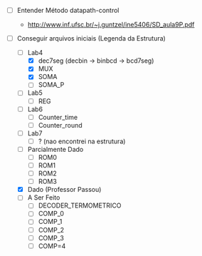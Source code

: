- [ ] Entender Método datapath-control
    - http://www.inf.ufsc.br/~j.guntzel/ine5406/SD_aula9P.pdf

- [ ] Conseguir arquivos iniciais (Legenda da Estrutura)
    - [ ] Lab4
        - [x] dec7seg (decbin -> binbcd -> bcd7seg)
        - [X] MUX
        - [x] SOMA
        - [ ] SOMA_P
    - [ ] Lab5
        - [ ] REG
    - [ ] Lab6
        - [ ] Counter_time
        - [ ] Counter_round
    - [ ] Lab7
        - [ ] ? (nao encontrei na estrutura)
    - [ ] Parcialmente Dado
        - [ ] ROM0
        - [ ] ROM1
        - [ ] ROM2
        - [ ] ROM3
    - [X] Dado (Professor Passou)
    - [ ] A Ser Feito
        - [ ] DECODER_TERMOMETRICO
        - [ ] COMP_0
        - [ ] COMP_1
        - [ ] COMP_2
        - [ ] COMP_3
        - [ ] COMP=4